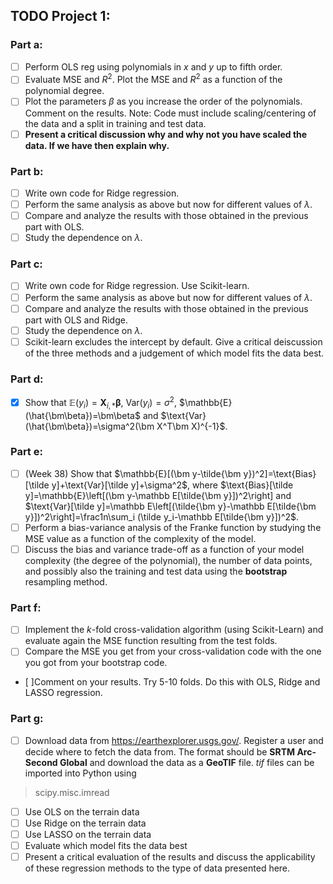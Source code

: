 ## TODO Project 1:


### Part a:

- [ ] Perform OLS reg using polynomials in $x$ and $y$ up to fifth order. 
- [ ] Evaluate MSE and $R^2$. Plot the MSE and $R^2$ as a function of the polynomial degree. 
- [ ] Plot the parameters $\beta$ as you increase the order of the polynomials. Comment on the results. Note: Code must include scaling/centering of the data and a split in training and test data. 
- [ ] **Present a critical discussion why and why not you have scaled the data. If we have then explain why.**

### Part b:

- [ ] Write own code for Ridge regression.
- [ ] Perform the same analysis as above but now for different values of $\lambda$.
- [ ] Compare and analyze the results with those obtained in the previous part with OLS.
- [ ] Study the dependence on $\lambda$.

### Part c:

- [ ] Write own code for Ridge regression. Use Scikit-learn. 
- [ ] Perform the same analysis as above but now for different values of $\lambda$.
- [ ] Compare and analyze the results with those obtained in the previous part with OLS and Ridge.
- [ ] Study the dependence on $\lambda$.
- [ ] Scikit-learn excludes the intercept by default. Give a critical deiscussion of the three methods and a judgement of which model fits the data best.

### Part d:

- [x] Show that $\mathbb{E}(y_i)=\bm X_{i,*}\bm\beta$, $\text{Var}(y_i)=\sigma^2$, $\mathbb{E}(\hat{\bm\beta})=\bm\beta$ and $\text{Var}(\hat{\bm\beta})=\sigma^2(\bm X^T\bm X)^{-1}$.

### Part e:

- [ ] (Week 38) Show that $\mathbb{E}[(\bm y-\tilde{\bm y})^2]=\text{Bias}[\tilde y]+\text{Var}[\tilde y]+\sigma^2$, where $\text{Bias}[\tilde y]=\mathbb{E}\left[(\bm y-\mathbb E[\tilde{\bm y}])^2\right] and $\text{Var}[\tilde y]=\mathbb E\left[(\tilde{\bm y}-\mathbb E[\tilde{\bm y}])^2\right]=\frac1n\sum_i (\tilde y_i-\mathbb E[\tilde{\bm y}])^2$. 
- [ ] Perform a bias-variance analysis of the Franke function by studying the MSE value as a function of the complexity of the model. 
- [ ] Discuss the bias and variance trade-off as a function of your model complexity (the degree of the polynomial), the number of data points, and possibly also the training and test data using the **bootstrap** resampling method.

### Part f:

- [ ] Implement the $k$-fold cross-validation algorithm (using Scikit-Learn) and evaluate again the MSE function resulting from the test folds. 
- [ ] Compare the MSE you get from your cross-validation code with the one you got from your bootstrap code. 
- [ ]Comment on your results. Try 5-10 folds. Do this with OLS, Ridge and LASSO regression.

### Part g:

- [ ] Download data from https://earthexplorer.usgs.gov/. Register a user and decide where to fetch the data from. The format should be **SRTM Arc-Second Global** and download the data as a **GeoTIF** file. *tif* files can be imported into Python using
> scipy.misc.imread
- [ ] Use OLS on the terrain data
- [ ] Use Ridge on the terrain data
- [ ] Use LASSO on the terrain data
- [ ] Evaluate which model fits the data best
- [ ] Present a critical evaluation of the results and discuss the applicability of these regression methods to the type of data presented here.